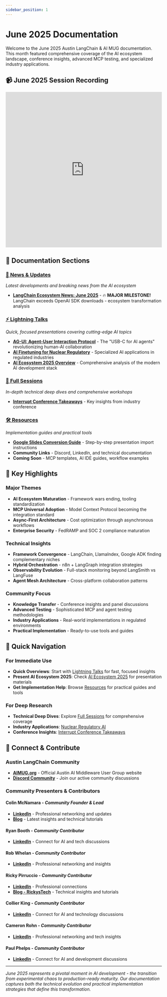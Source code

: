 ```yaml
---
sidebar_position: 1
---
```


# June 2025 Documentation

Welcome to the June 2025 Austin LangChain & AI MUG documentation. This month featured comprehensive coverage of the AI ecosystem landscape, conference insights, advanced MCP testing, and specialized industry applications.

## 📹 **June 2025 Session Recording**

<iframe width="100%" height="500" src="https://www.youtube.com/embed/Owvcy7GIvEY" title="June 2025 AIMUG Session" frameborder="0" allow="accelerometer; autoplay; clipboard-write; encrypted-media; gyroscope; picture-in-picture; web-share" allowfullscreen></iframe>

## 📁 **Documentation Sections**

### **[📰 News & Updates](./news/)**
*Latest developments and breaking news from the AI ecosystem*
- **[LangChain Ecosystem News: June 2025](./news/langchain-ecosystem-news-june-2025.md)** - 🔥 **MAJOR MILESTONE!** LangChain exceeds OpenAI SDK downloads - ecosystem transformation analysis

### **[⚡ Lightning Talks](./lightning-talks/)**
*Quick, focused presentations covering cutting-edge AI topics*
- **[AG-UI: Agent-User Interaction Protocol](./lightning-talks/ag-ui-agent-user-interaction-protocol.md)** - The "USB-C for AI agents" revolutionizing human-AI collaboration
- **[AI Finetuning for Nuclear Regulatory](./lightning-talks/ai-finetuning-nuclear-regulatory.md)** - Specialized AI applications in regulated industries
- **[AI Ecosystem 2025 Overview](./lightning-talks/ai-ecosystem-2025/)** - Comprehensive analysis of the modern AI development stack

### **[🎯 Full Sessions](./full-sessions/)**
*In-depth technical deep dives and comprehensive workshops*
- **[Interrupt Conference Takeaways](./full-sessions/interrupt-conference-takeaways.md)** - Key insights from industry conference

### **[🛠️ Resources](./resources/)**
*Implementation guides and practical tools*
- **[Google Slides Conversion Guide](./resources/google-slides-conversion-guide.md)** - Step-by-step presentation import instructions
- **Community Links** - Discord, LinkedIn, and technical documentation
- **Coming Soon** - MCP templates, AI IDE guides, workflow examples

## 🎯 **Key Highlights**

### **Major Themes**
- **AI Ecosystem Maturation** - Framework wars ending, tooling standardization
- **MCP Universal Adoption** - Model Context Protocol becoming the integration standard
- **Async-First Architecture** - Cost optimization through asynchronous workflows
- **Enterprise Security** - FedRAMP and SOC 2 compliance maturation

### **Technical Insights**
- **Framework Convergence** - LangChain, LlamaIndex, Google ADK finding complementary niches
- **Hybrid Orchestration** - n8n + LangGraph integration strategies
- **Observability Evolution** - Full-stack monitoring beyond LangSmith vs LangFuse
- **Agent Mesh Architecture** - Cross-platform collaboration patterns

### **Community Focus**
- **Knowledge Transfer** - Conference insights and panel discussions
- **Advanced Testing** - Sophisticated MCP and agent testing methodologies
- **Industry Applications** - Real-world implementations in regulated environments
- **Practical Implementation** - Ready-to-use tools and guides

## 🚀 **Quick Navigation**

### **For Immediate Use**
- **Quick Overviews**: Start with [Lightning Talks](./lightning-talks/) for fast, focused insights
- **Present AI Ecosystem 2025**: Check [AI Ecosystem 2025](./lightning-talks/ai-ecosystem-2025/) for presentation materials
- **Get Implementation Help**: Browse [Resources](./resources/) for practical guides and tools

### **For Deep Research**
- **Technical Deep Dives**: Explore [Full Sessions](./full-sessions/) for comprehensive coverage
- **Industry Applications**: [Nuclear Regulatory AI](./lightning-talks/ai-finetuning-nuclear-regulatory.md)
- **Conference Insights**: [Interrupt Conference Takeaways](./full-sessions/interrupt-conference-takeaways.md)

## 🔗 **Connect & Contribute**

### **Austin LangChain Community**
- **[AIMUG.org](https://aimug.org)** - Official Austin AI Middleware User Group website
- **[Discord Community](https://discord.gg/JzWgadPFQd)** - Join our active community discussions

### **Community Presenters & Contributors**

#### **Colin McNamara** - *Community Founder & Lead*
- **[LinkedIn](https://www.linkedin.com/in/colinmcnamara/)** - Professional networking and updates
- **[Blog](https://colinmcnamara.com)** - Latest insights and technical tutorials

#### **Ryan Booth** - *Community Contributor*
- **[LinkedIn](https://www.linkedin.com/in/ryan-booth-46470a5/)** - Connect for AI and tech discussions

#### **Rob Whelan** - *Community Contributor*
- **[LinkedIn](https://www.linkedin.com/in/rob-whelan-036b905/)** - Professional networking and insights

#### **Ricky Pirruccio** - *Community Contributor*
- **[LinkedIn](https://www.linkedin.com/in/riccardopirruccio/)** - Professional connections
- **[Blog - RickysTech](https://rickystech.com)** - Technical insights and tutorials

#### **Collier King** - *Community Contributor*
- **[LinkedIn](https://www.linkedin.com/in/collierking/)** - Connect for AI and technology discussions

#### **Cameron Rohn** - *Community Contributor*
- **[LinkedIn](https://www.linkedin.com/in/cameron-rohn/)** - Professional networking and tech insights

#### **Paul Phelps** - *Community Contributor*
- **[LinkedIn](https://www.linkedin.com/in/mrpaulphelps/)** - Connect for AI and development discussions

---

*June 2025 represents a pivotal moment in AI development - the transition from experimental chaos to production-ready maturity. Our documentation captures both the technical evolution and practical implementation strategies that define this transformation.*
